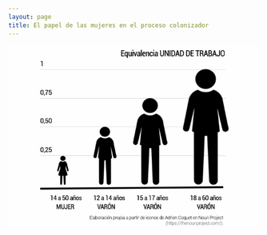 ```yaml
---
layout: page
title: El papel de las mujeres en el proceso colonizador
---
```


![Unidades de trabajo](images/Unidadestrabajo.jpg)
